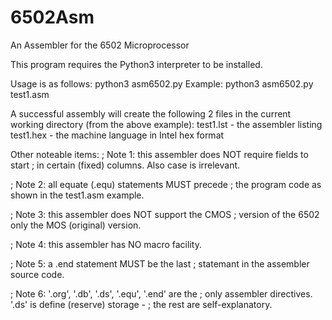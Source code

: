 # 6502Asm
An Assembler for the 6502 Microprocessor

This program requires the Python3 interpreter to be installed.

Usage is as follows:   python3 asm6502.py <inputsourcefile>
Example:  python3 asm6502.py test1.asm

A successful assembly will create the following 2 files
in the current working directory (from the above example):
   test1.lst  -  the assembler listing
   test1.hex  -  the machine language in Intel hex format
   
Other noteable items:
  ; Note 1: this assembler does NOT require fields to start 
  ; in certain (fixed) columns. Also case is irrelevant. 

  ; Note 2: all equate (.equ) statements MUST precede
  ; the program code as shown in the test1.asm example.
  
  ; Note 3: this assembler does NOT support the CMOS
  ; version of the 6502 only the MOS (original) version.
  
  ; Note 4: this assembler has NO macro facility.  
  
  ; Note 5: a .end statement MUST be the last
  ; statemant in the assembler source code.
  
  ; Note 6: '.org', '.db', '.ds', '.equ', '.end' are the
  ; only assembler directives. '.ds' is define (reserve) storage -
  ; the rest are self-explanatory.  
